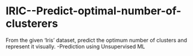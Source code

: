 # IRIC--Predict-optimal-number-of-clusterers

From the given ‘Iris’ dataset, predict the optimum number of clusters and represent it visually.
-Prediction using Unsupervised ML
